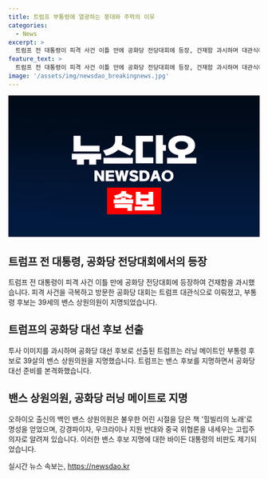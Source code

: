 ```yaml
---
title: 트럼프 부통령에 열광하는 붕대와 주먹의 이유
categories:
  - News
excerpt: >
  트럼프 전 대통령이 피격 사건 이틀 만에 공화당 전당대회에 등장, 건재함 과시하며 대관식에 뜻밖의 나섰다. 대선 후보로 선출되었고, 부통령 후보는 39세 밴스 상원의원이 지명되었다. 바이든 대통령은 밴스를 트럼프의 복제인간으로 비판했다. 민주당은 바이든 대통령 조기 지명 방안을 검토 중이다. (150자)
feature_text: >
  트럼프 전 대통령이 피격 사건 이틀 만에 공화당 전당대회에 등장, 건재함 과시하며 대관식에 뜻밖의 나섰다. 대선 후보로 선출되었고, 부통령 후보는 39세 밴스 상원의원이 지명되었다. 바이든 대통령은 밴스를 트럼프의 복제인간으로 비판했다. 민주당은 바이든 대통령 조기 지명 방안을 검토 중이다. (150자)
image: '/assets/img/newsdao_breakingnews.jpg'
---
```


<p><img src="/assets/img/newsdao_breakingnews.jpg" alt="flaretime 속보" /></p>

<h2 data-ke-size="size26">트럼프 전 대통령, 공화당 전당대회에서의 등장</h2>

<p data-ke-size="size16">트럼프 전 대통령이 피격 사건 이틀 만에 공화당 전당대회에 등장하여 건재함을 과시했습니다. 피격 사건을 극복하고 방문한 공화당 대회는 트럼프 대관식으로 이뤄졌고, 부통령 후보는 39세의 밴스 상원의원이 지명되었습니다.</p>

<h2 data-ke-size="size26">트럼프의 공화당 대선 후보 선출</h2>

<p data-ke-size="size16">투사 이미지를 과시하며 공화당 대선 후보로 선출된 트럼프는 러닝 메이트인 부통령 후보로 39살의 밴스 상원의원을 지명했습니다. 트럼프는 밴스 후보를 지명하면서 공화당 대선 준비를 본격화했습니다.</p>

<h2 data-ke-size="size26">밴스 상원의원, 공화당 러닝 메이트로 지명</h2>

<p data-ke-size="size16">오하이오 출신의 백인 밴스 상원의원은 불우한 어린 시절을 담은 책 '힐빌리의 노래'로 명성을 얻었으며, 강경파이자, 우크라이나 지원 반대와 중국 위협론을 내세우는 고립주의자로 알려져 있습니다. 이러한 밴스 후보 지명에 대한 바이든 대통령의 비판도 제기되었습니다.</p>
실시간 뉴스 속보는, <a href="https://newsdao.kr" rel="dofollow">https://newsdao.kr</a>


